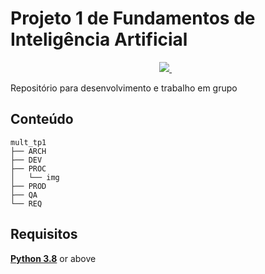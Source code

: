 # Projeto 1 de Fundamentos de Inteligência Artificial

<p align='center'>
  <a href="https://www.python.org/downloads/">
    <img src="https://img.shields.io/badge/Python-3.8-yellow" />
  </a>&nbsp;&nbsp;
</p>

Repositório para desenvolvimento e trabalho em grupo  

## Conteúdo

```
mult_tp1
├── ARCH
├── DEV 
├── PROC
│   └── img
├── PROD
├── QA
└── REQ
```
  
## Requisitos

[**Python 3.8**](https://www.python.org/downloads/) or above
